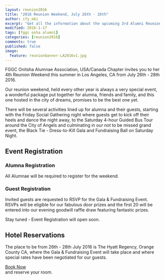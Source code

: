 ```yaml
---
layout: reunion2016
title: "2016 Reunion Weekend, July 26th - 26th"
author: ify_obi
excerpt: "Get all the information about the upcoming 3rd Alumni Reunion Weekend."
modified: 2016-1-17
tags: [fggc osha alumni]
categories: [reunion2016]
comments: true
published: false
image:
  feature: reunionbanner-LA2016v1.jpg
---
```

FGGC Onitsha Alumnae Association, USA/Canada Chapter invites you to her 4th Reunion Weekend this summer in Los Angeles, CA from July 26th - 28th 2016.

Our reunion weekend, held every other year is always a very special event, a wonderful package put together for alumna, friends and family, and this one hosted in the city of dreams, promises to be the best one yet.

There will be several activities lined up for alumna and their guests, starting with the Friday Social Gathering night where guests get to kick off their heels and dance the night away, to the Saturday 4-hour Guided Bus Tour around the City of Angels and culminating in our not to be missed grand event, the Black Tie - Dress-to-Kill Gala and Fundraising Ball on Saturday Night.

## Event Registration

### Alumna Registration
All Alumnae will be required to register for the weekend.

### Guest Registration
Invited guests are requested to RSVP for the Gala & Fundraising Event. RSVPs will be eligible for our fabulous door prizes and the first 20 will be entered into our evening goodwill raffle draw featuring fantastic prizes.

Stay tuned - Event Registration will open soon.

## Hotel Reservations

The place to be from 26th - 28th July 2016 is The Hyatt Regency, Orange County CA, where the Gala & Fundraising Event will take place and where special rates have been negotiated for our guests.

<div markdown="0"><a href="https://resweb.passkey.com/go/fggconitsha2016" class="btn">Book Now</a></div> and reserve your room.
